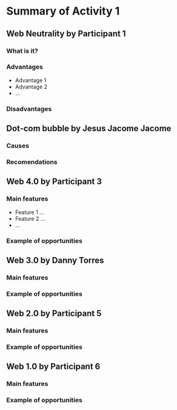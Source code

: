 # Summary of Activity 1


## Web Neutrality by Participant 1

### What is it?

### Advantages
  - Advantage 1
  - Advantage 2
  - ...

### Disadvantages


## Dot-com bubble by Jesus Jacome Jacome

### Causes

### Recomendations


## Web 4.0 by Participant 3

### Main features
 - Feature 1 ...
 - Feature 2 ...
 - ...

### Example of opportunities


## Web 3.0 by Danny Torres

### Main features

### Example of opportunities


## Web 2.0 by Participant 5

### Main features

### Example of opportunities


## Web 1.0 by Participant 6

### Main features

### Example of opportunities
